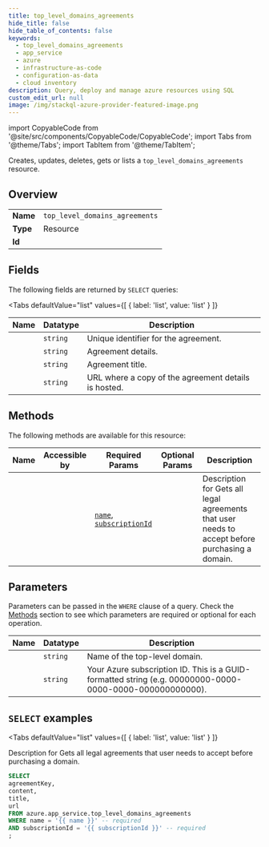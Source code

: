 ```yaml
--- 
title: top_level_domains_agreements
hide_title: false
hide_table_of_contents: false
keywords:
  - top_level_domains_agreements
  - app_service
  - azure
  - infrastructure-as-code
  - configuration-as-data
  - cloud inventory
description: Query, deploy and manage azure resources using SQL
custom_edit_url: null
image: /img/stackql-azure-provider-featured-image.png
---
```


import CopyableCode from '@site/src/components/CopyableCode/CopyableCode';
import Tabs from '@theme/Tabs';
import TabItem from '@theme/TabItem';

Creates, updates, deletes, gets or lists a <code>top_level_domains_agreements</code> resource.

## Overview
<table><tbody>
<tr><td><b>Name</b></td><td><code>top_level_domains_agreements</code></td></tr>
<tr><td><b>Type</b></td><td>Resource</td></tr>
<tr><td><b>Id</b></td><td><CopyableCode code="azure.app_service.top_level_domains_agreements" /></td></tr>
</tbody></table>

## Fields

The following fields are returned by `SELECT` queries:

<Tabs
    defaultValue="list"
    values={[
        { label: 'list', value: 'list' }
    ]}
>
<TabItem value="list">

<table>
<thead>
    <tr>
    <th>Name</th>
    <th>Datatype</th>
    <th>Description</th>
    </tr>
</thead>
<tbody>
<tr>
    <td><CopyableCode code="agreementKey" /></td>
    <td><code>string</code></td>
    <td>Unique identifier for the agreement.</td>
</tr>
<tr>
    <td><CopyableCode code="content" /></td>
    <td><code>string</code></td>
    <td>Agreement details.</td>
</tr>
<tr>
    <td><CopyableCode code="title" /></td>
    <td><code>string</code></td>
    <td>Agreement title.</td>
</tr>
<tr>
    <td><CopyableCode code="url" /></td>
    <td><code>string</code></td>
    <td>URL where a copy of the agreement details is hosted.</td>
</tr>
</tbody>
</table>
</TabItem>
</Tabs>

## Methods

The following methods are available for this resource:

<table>
<thead>
    <tr>
    <th>Name</th>
    <th>Accessible by</th>
    <th>Required Params</th>
    <th>Optional Params</th>
    <th>Description</th>
    </tr>
</thead>
<tbody>
<tr>
    <td><a href="#list"><CopyableCode code="list" /></a></td>
    <td><CopyableCode code="select" /></td>
    <td><a href="#parameter-name"><code>name</code></a>, <a href="#parameter-subscriptionId"><code>subscriptionId</code></a></td>
    <td></td>
    <td>Description for Gets all legal agreements that user needs to accept before purchasing a domain.</td>
</tr>
</tbody>
</table>

## Parameters

Parameters can be passed in the `WHERE` clause of a query. Check the [Methods](#methods) section to see which parameters are required or optional for each operation.

<table>
<thead>
    <tr>
    <th>Name</th>
    <th>Datatype</th>
    <th>Description</th>
    </tr>
</thead>
<tbody>
<tr id="parameter-name">
    <td><CopyableCode code="name" /></td>
    <td><code>string</code></td>
    <td>Name of the top-level domain.</td>
</tr>
<tr id="parameter-subscriptionId">
    <td><CopyableCode code="subscriptionId" /></td>
    <td><code>string</code></td>
    <td>Your Azure subscription ID. This is a GUID-formatted string (e.g. 00000000-0000-0000-0000-000000000000).</td>
</tr>
</tbody>
</table>

## `SELECT` examples

<Tabs
    defaultValue="list"
    values={[
        { label: 'list', value: 'list' }
    ]}
>
<TabItem value="list">

Description for Gets all legal agreements that user needs to accept before purchasing a domain.

```sql
SELECT
agreementKey,
content,
title,
url
FROM azure.app_service.top_level_domains_agreements
WHERE name = '{{ name }}' -- required
AND subscriptionId = '{{ subscriptionId }}' -- required
;
```
</TabItem>
</Tabs>

